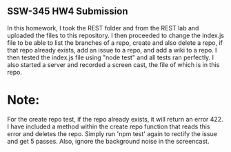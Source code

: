 ## SSW-345 HW4 Submission

In this homework, I took the REST folder and from the REST lab and uploaded the files to this repository. I then
proceeded to change the index.js file to be able to list the branches of a repo, create and also delete a repo,
if that repo already exists, add an issue to a repo, and add a wiki to a repo. I then tested the index.js file
using "node test" and all tests ran perfectly. I also started a server and recorded a screen cast, the file of 
which is in this repo.


# Note: 
For the create repo test, if the repo already exists, it will return an error 422. I have included a
method within the create repo function that reads this error and deletes the repo. Simply run 'npm test' again
to rectify the issue and get 5 passes. Also, ignore the background noise in the screencast.
